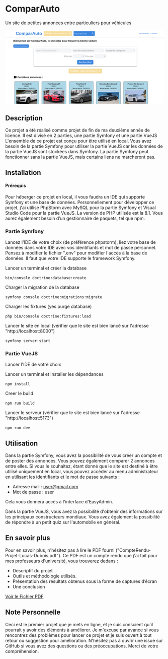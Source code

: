 # ComparAuto

Un site de petites annonces entre particuliers pour véhicules

![Image Présentation](https://github.com/Luc4gbox/ComparAuto/raw/main/CamparAuto1.png)

## Description

Ce projet a été réalisé comme projet de fin de ma deuxième année de licence.
Il est divisé en 2 parties, une partie Symfony et une partie VueJS
L'ensemble de ce projet est conçu pour être utilisé en local.
Vous avez besoin de la partie Symfony pour utiliser la partie VueJS car les données de la partie VueJS sont stockées dans Symfony.
La partie Symfony peut fonctionner sans la partie VueJS, mais certains liens ne marcheront pas.

## Installation

#### Prérequis

Pour héberger ce projet en local, il vous faudra un IDE qui supporte Symfony et une base de données.
Personnellement pour développer ce projet, j'ai utilisé PhpStorm avec MySQL pour la partie Symfony et Visual Studio Code pour la partie VueJS.
La version de PHP utilisée est la 8.1.
Vous aurez également besoin d’un gestionnaire de paquets, tel que npm. 

### Partie Symfony

Lancez l'IDE de votre choix (de préférence phpstorm), liez votre base de données dans votre IDE avec vos identifiants et mot de passe personnel.
Pensez à modifier le fichier ".env" pour modifier l'accès à la base de données.
Il faut que votre IDE supporte le framework Symfony.

Lancer un terminal et créer la database

```
bin/console doctrine:database:create
```

Charger la migration de la database

```
symfony console doctrine:migrations:migrate
```

Charger les fixtures (yes purge database)

```
php bin/console doctrine:fixtures:load
```

Lancer le site en local (vérifier que le site est bien lancé sur l'adresse "http://localhost:8000")

```
symfony server:start
```

### Partie VueJS

Lancer l'IDE de votre choix

Lancer un terminal et installer les dépendances

```
npm install
```

Creer le build

```
npm run build
```

Lancer le serveur (vérifier que le site est bien lancé sur l'adresse "http://localhost:5173")

```
npm run dev
```

## Utilisation

Dans la partie Symfony, vous avez la possibilité de vous créer un compte et de poster des annonces.
Vous pouvez également comparer 2 annonces entre elles.
Si vous le souhaitez, étant donné que le site est destiné à être utilisé uniquement en local, vous pouvez accéder au menu administrateur en utilisant les identifiants et le mot de passe suivants :
* Adresse mail : user@gmail.com
* Mot de passe : user

Cela vous donnera accès à l'interface d'EasyAdmin.

Dans la partie VueJS, vous avez la possibilité d'obtenir des informations sur les principaux constructeurs mondiaux.
Vous avez également la possibilité de répondre à un petit quiz sur l'automobile en général.

## En savoir plus

Pour en savoir plus, n'hésitez pas à lire le PDF fourni ("CompteRendu-Projet-Lucas-Dubois.pdf").
Ce PDF est un compte rendu que j'ai fait pour mes professeurs d'université,
vous trouverez dedans :
* Descriptif du projet
* Outils et méthodologie utilisés.
* Présentation des résultats obtenus sous la forme de captures d’écran
* Une conclusion

[Voir le Fichier PDF](https://github.com/Luc4gbox/ComparAuto/blob/main/CompteRendu-Projet-Lucas-Dubois.pdf)

## Note Personnelle

Ceci est le premier projet que je mets en ligne, et je suis conscient qu'il pourrait y avoir des éléments à améliorer. Je m'excuse par avance si vous rencontrez des problèmes pour lancer ce projet et je suis ouvert à tout retour ou suggestion pour amélioration. N'hésitez pas à ouvrir une issue sur GitHub si vous avez des questions ou des préoccupations. Merci de votre compréhension.